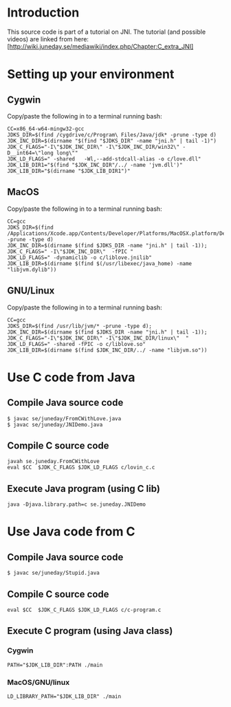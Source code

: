 # Introduction

This source code is part of a tutorial on JNI. The tutorial (and possible videos) are linked from here: [http://wiki.juneday.se/mediawiki/index.php/Chapter:C_extra_JNI]

# Setting up your environment

## Cygwin

Copy/paste the following in to a terminal running bash:
~~~
CC=x86_64-w64-mingw32-gcc
JDKS_DIR=$(find /cygdrive/c/Program\ Files/Java/jdk* -prune -type d) 
JDK_INC_DIR=$(dirname "$(find "$JDKS_DIR" -name "jni.h" | tail -1)")
JDK_C_FLAGS="-I\"$JDK_INC_DIR\" -I\"$JDK_INC_DIR/win32\" -D__int64=\"long long\""
JDK_LD_FLAGS=" -shared   -Wl,--add-stdcall-alias -o c/love.dll"
JDK_LIB_DIR1="$(find "$JDK_INC_DIR"/../ -name 'jvm.dll')"
JDK_LIB_DIR="$(dirname "$JDK_LIB_DIR1")"
~~~

## MacOS

Copy/paste the following in to a terminal running bash:
~~~
CC=gcc
JDKS_DIR=$(find /Applications/Xcode.app/Contents/Developer/Platforms/MacOSX.platform/Developer/SDKs/MacO* -prune -type d)
JDK_INC_DIR=$(dirname $(find $JDKS_DIR -name "jni.h" | tail -1));
JDK_C_FLAGS=" -I\"$JDK_INC_DIR\"  -fPIC "
JDK_LD_FLAGS=" -dynamiclib -o c/liblove.jnilib"
JDK_LIB_DIR=$(dirname $(find $(/usr/libexec/java_home) -name "libjvm.dylib"))
~~~

## GNU/Linux

Copy/paste the following in to a terminal running bash:
~~~
CC=gcc
JDKS_DIR=$(find /usr/lib/jvm/* -prune -type d); 
JDK_INC_DIR=$(dirname $(find $JDKS_DIR -name "jni.h" | tail -1)); 
JDK_C_FLAGS="-I\"$JDK_INC_DIR\" -I\"$JDK_INC_DIR/linux\"  "
JDK_LD_FLAGS=" -shared -fPIC -o c/liblove.so"
JDK_LIB_DIR=$(dirname $(find $JDK_INC_DIR/../ -name "libjvm.so"))
~~~

# Use C code from Java

## Compile Java source code
~~~
$ javac se/juneday/FromCWithLove.java
$ javac se/juneday/JNIDemo.java
~~~
## Compile C source code
~~~
javah se.juneday.FromCWithLove
eval $CC  $JDK_C_FLAGS $JDK_LD_FLAGS c/lovin_c.c
~~~
## Execute Java program (using C lib)
~~~
java -Djava.library.path=c se.juneday.JNIDemo
~~~


# Use Java code from C

## Compile Java source code
~~~
$ javac se/juneday/Stupid.java
~~~
## Compile C source code
~~~
eval $CC  $JDK_C_FLAGS $JDK_LD_FLAGS c/c-program.c
~~~
## Execute C program (using Java class)
### Cygwin
~~~
PATH="$JDK_LIB_DIR":PATH ./main
~~~
### MacOS/GNU/linux
~~~
LD_LIBRARY_PATH="$JDK_LIB_DIR" ./main
~~~


